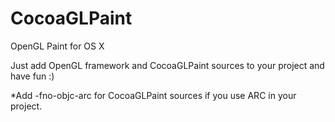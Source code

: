 CocoaGLPaint
============

OpenGL Paint for OS X

Just add OpenGL framework and CocoaGLPaint sources to your project and have fun :) 

*Add -fno-objc-arc for CocoaGLPaint sources if you use ARC in your project. 
